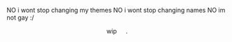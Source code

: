 NO i wont stop changing my themes NO i wont stop changing names NO im not gay :/

<p align=center> wip⠀⠀. <p align=center>

<p align="center">
  <img src=""/>
</p>
